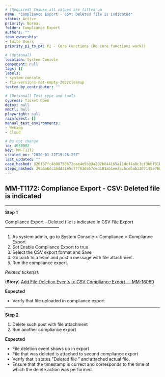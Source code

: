 ```yaml
---
# (Required) Ensure all values are filled up
name: "Compliance Export - CSV: Deleted file is indicated"
status: Active
priority: Normal
folder: Compliance Export
authors: ""
team_ownership: 
- Suite Users
priority_p1_to_p4: P2 - Core Functions (Do core functions work?)

# (Optional)
location: System Console
component: null
tags: []
labels: 
- system-console
- fix-versions-not-empty-2022cleanup
tested_by_contributor: ""

# (Optional) Test type and tools
cypress: Ticket Open
detox: null
mmctl: null
playwright: null
rainforest: []
manual_test_environments:
- Webapp
- Cloud

# Do not change
id: 4058902
key: MM-T1172
created_on: "2020-01-22T19:26:29Z"
last_updated: ""
case_hashed: 826f37fc4b08750672cae4e5b93a202b044165a11def4a8c3cf3bbf91bc0f58b6f776afc9f05441c4b13c34bc6070aa3
steps_hashed: 3956a6dc36dd31e5c777636957ced101ab1ee3acbce6ab1307145e7686296971e2e8078ea98d28fab81af6149ab96de7
---
```


<!-- (Auto-generated) Based on frontmatter's "key" and "name" -->

## MM-T1172: Compliance Export - CSV: Deleted file is indicated

---

**Step 1**

Compliance Export - Deleted file is indicated in CSV File Export\
–––––––––––––––––––––––––

1. As system admin, go to System Console > Compliance > Compliance Export
2. Set Enable Compliance Export to true
3. Select the CSV export format and Save
4. Go back to a team and post a message with file attachment.
5. Run the compliance export.

_Related ticket(s):_

(**Story**) [Add File Deletion Events to CSV Compliance Export — MM-18060](https://mattermost.atlassian.net/browse/MM-18060)

**Expected**

- Verify that file uploaded in compliance export

---

**Step 2**

1. Delete such post with file attachment
2. Run another compliance export

**Expected**

- File deletion event shows up in export
- File that was deleted is attached to second compliance export
- Verify that it states "Deleted file " and attached actual file.
- Ensure that the timestamp is correct and corresponds to the time at which the delete action was performed.
